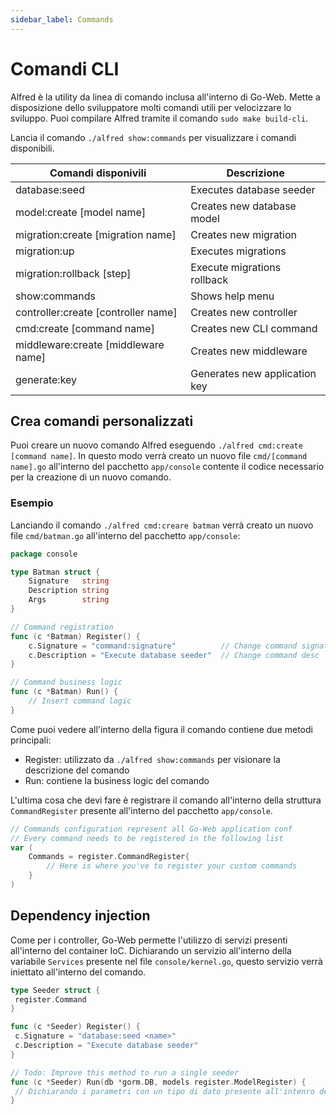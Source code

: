 ```yaml
---
sidebar_label: Commands
---
```

# Comandi CLI

Alfred è la utility da linea di comando inclusa all'interno di Go-Web. Mette a disposizione dello sviluppatore molti comandi utili per velocizzare lo sviluppo. Puoi compilare Alfred tramite il comando `sudo make build-cli`.

Lancia il comando `./alfred show:commands` per visualizzare i comandi disponibili.


| Comandi disponivili | Descrizione |
| ------------------------- | -------------------------------------- |
| database:seed             | Executes database seeder               |
| model:create [model name] | Creates new database model             |
| migration:create [migration name] | Creates new migration |
| migration:up | Executes migrations |
| migration:rollback [step] | Execute migrations rollback |
| show:commands | Shows help menu |
| controller:create [controller name] | Creates new controller |
| cmd:create [command name] | Creates new CLI command |
| middleware:create [middleware name] | Creates new middleware |
| generate:key | Generates new application key |

## Crea comandi personalizzati

Puoi creare un nuovo comando Alfred eseguendo `./alfred cmd:create [command name]`.
In questo modo verrà creato un nuovo file `cmd/[command name].go` all'interno del pacchetto `app/console` contente il codice necessario per la creazione di un nuovo comando.

### Esempio

Lanciando il comando `./alfred cmd:creare batman` verrà creato un nuovo file `cmd/batman.go` all'interno del pacchetto `app/console`:

```go title="Novo comando"
package console

type Batman struct {
    Signature   string
    Description string
    Args        string
}

// Command registration
func (c *Batman) Register() {
    c.Signature = "command:signature"          // Change command signature
    c.Description = "Execute database seeder"  // Change command desc
}

// Command business logic
func (c *Batman) Run() {
    // Insert command logic
}
```
Come puoi vedere all'interno della figura il comando contiene due metodi principali:

* Register: utilizzato da `./alfred show:commands` per visionare la descrizione del comando
* Run: contiene la business logic del comando

L'ultima cosa che devi fare è registrare il comando all'interno della struttura `CommandRegister` presente all'interno del pacchetto `app/console`.

```go title="Struttura per la registrazione dei comandi CLI"
// Commands configuration represent all Go-Web application conf
// Every command needs to be registered in the following list
var (
    Commands = register.CommandRegister{
        // Here is where you've to register your custom commands
    }
)
```

## Dependency injection

Come per i controller, Go-Web permette l'utilizzo di servizi presenti all'interno del container IoC. Dichiarando un servizio all'interno della variabile `Services` presente nel file `console/kernel.go`, questo servizio verrà iniettato all'interno del comando.

```go title="DI all'interno di un comando CLI"
type Seeder struct {
 register.Command
}

func (c *Seeder) Register() {
 c.Signature = "database:seed <name>"
 c.Description = "Execute database seeder"
}

// Todo: Improve this method to run a single seeder
func (c *Seeder) Run(db *gorm.DB, models register.ModelRegister) {
 // Dichiarando i parametri con un tipo di dato presente all'intenro del container IoC, questo servizio verrà iniettato all'interno del comando
}
